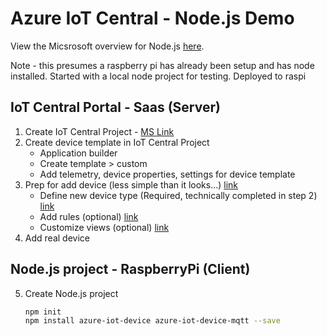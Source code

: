 # Azure IoT Central - Node.js Demo

View the Micsrosoft overview for Node.js [here](https://docs.microsoft.com/en-us/microsoft-iot-central/howto-connect-nodejs).

Note - this presumes a raspberry pi has already been setup and has node installed. Started with a local node project for testing. Deployed to raspi

## IoT Central Portal - Saas (Server)
1. Create IoT Central Project - [MS Link](https://apps.microsoftiotcentral.com/create)
2. Create device template in IoT Central Project
    * Application builder
    * Create template > custom
    * Add telemetry, device properties, settings for device template
3. Prep for add device (less simple than it looks...) [link](https://docs.microsoft.com/en-us/microsoft-iot-central/tutorial-add-device)
    * Define new device type (Required, technically completed in step 2) [link](https://docs.microsoft.com/en-us/microsoft-iot-central/tutorial-define-device-type)
    * Add rules (optional) [link](https://docs.microsoft.com/en-us/microsoft-iot-central/tutorial-configure-rules)
    * Customize views (optional) [link](https://docs.microsoft.com/en-us/microsoft-iot-central/tutorial-customize-operator)
4. Add real device

## Node.js project - RaspberryPi (Client)
5. Create Node.js project 
    ```bash
    npm init
    npm install azure-iot-device azure-iot-device-mqtt --save
    ``` 
